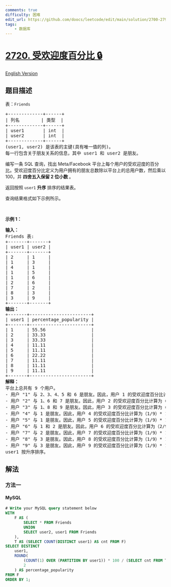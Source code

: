 ```yaml
---
comments: true
difficulty: 困难
edit_url: https://github.com/doocs/leetcode/edit/main/solution/2700-2799/2720.Popularity%20Percentage/README.md
tags:
    - 数据库
---
```


<!-- problem:start -->

# [2720. 受欢迎度百分比 🔒](https://leetcode.cn/problems/popularity-percentage)

[English Version](/solution/2700-2799/2720.Popularity%20Percentage/README_EN.md)

## 题目描述

<!-- description:start -->

<p>表：<code>Friends</code></p>

<pre>
+-------------+------+
| 列名        | 类型  |
+-------------+------+
| user1       | int  |
| user2       | int  |
+-------------+------+
(user1, user2) 是该表的主键(具有唯一值的列)。 
每一行包含关于朋友关系的信息，其中 user1 和 user2 是朋友。 
</pre>

<p>编写一条 SQL 查询，找出 Meta/Facebook 平台上每个用户的受欢迎度的百分比。受欢迎度百分比定义为用户拥有的朋友总数除以平台上的总用户数，然后乘以 100，并&nbsp;<strong>四舍五入保留 2 位小数&nbsp;</strong>。</p>

<p>返回按照 <code>user1</code> <strong>升序</strong> 排序的结果表。</p>

<p>查询结果格式如下示例所示。</p>

<p>&nbsp;</p>

<p><strong class="example">示例 1：</strong></p>

<pre>
<strong>输入：</strong>&nbsp;
Friends 表:
+-------+-------+
| user1 | user2 | 
+-------+-------+
| 2 &nbsp; &nbsp; | 1 &nbsp; &nbsp; | 
| 1 &nbsp; &nbsp; | 3 &nbsp; &nbsp; | 
| 4 &nbsp; &nbsp; | 1 &nbsp; &nbsp; | 
| 1 &nbsp; &nbsp; | 5 &nbsp; &nbsp; | 
| 1 &nbsp; &nbsp; | 6 &nbsp; &nbsp; |
| 2 &nbsp; &nbsp; | 6 &nbsp; &nbsp; | 
| 7 &nbsp; &nbsp; | 2 &nbsp; &nbsp; | 
| 8 &nbsp; &nbsp; | 3&nbsp; &nbsp; &nbsp;| 
| 3 &nbsp; &nbsp; | 9 &nbsp; &nbsp; |  
+-------+-------+
<b>输出：</b>
+-------+-----------------------+
| user1 | percentage_popularity |
+-------+-----------------------+
| 1     | 55.56 &nbsp;  &nbsp; &nbsp; &nbsp; &nbsp; &nbsp; &nbsp; &nbsp;|
| 2     | 33.33 &nbsp;  &nbsp; &nbsp; &nbsp; &nbsp; &nbsp; &nbsp; &nbsp;|
| 3     | 33.33   &nbsp; &nbsp; &nbsp; &nbsp; &nbsp; &nbsp; &nbsp; |
| 4     | 11.11 &nbsp; &nbsp; &nbsp; &nbsp; &nbsp; &nbsp; &nbsp; &nbsp; |
| 5     | 11.11 &nbsp; &nbsp; &nbsp; &nbsp; &nbsp; &nbsp; &nbsp; &nbsp; |
| 6     | 22.22 &nbsp; &nbsp; &nbsp; &nbsp; &nbsp; &nbsp; &nbsp; &nbsp; |
| 7     | 11.11 &nbsp; &nbsp; &nbsp; &nbsp; &nbsp; &nbsp; &nbsp; &nbsp; |
| 8     | 11.11 &nbsp; &nbsp; &nbsp; &nbsp; &nbsp; &nbsp; &nbsp; &nbsp; |
| 9     | 11.11 &nbsp; &nbsp; &nbsp; &nbsp; &nbsp; &nbsp; &nbsp; &nbsp; |
+-------+-----------------------+
<b>解释：</b>
平台上总共有 9 个用户。
- 用户 "1" 与 2、3、4、5 和 6 是朋友。因此，用户 1 的受欢迎度百分比计算为（5/9）* 100 = 55.56。
- 用户 "2" 与 1、6 和 7 是朋友。因此，用户 2 的受欢迎度百分比计算为（3/9）* 100 = 33.33。
- 用户 "3" 与 1、8 和 9 是朋友。因此，用户 3 的受欢迎度百分比计算为（3/9）* 100 = 33.33。
- 用户 "4" 与 1 是朋友。因此，用户 4 的受欢迎度百分比计算为（1/9）* 100 = 11.11。
- 用户 "5" 与 1 是朋友。因此，用户 5 的受欢迎度百分比计算为（1/9）* 100 = 11.11。
- 用户 "6" 与 1 和 2 是朋友。因此，用户 6 的受欢迎度百分比计算为（2/9）* 100 = 22.22。
- 用户 "7" 与 2 是朋友。因此，用户 7 的受欢迎度百分比计算为（1/9）* 100 = 11.11。
- 用户 "8" 与 3 是朋友。因此，用户 8 的受欢迎度百分比计算为（1/9）* 100 = 11.11。
- 用户 "9" 与 3 是朋友。因此，用户 9 的受欢迎度百分比计算为（1/9）* 100 = 11.11。 
user1 按升序排序。</pre>

<!-- description:end -->

## 解法

<!-- solution:start -->

### 方法一

<!-- tabs:start -->

#### MySQL

```sql
# Write your MySQL query statement below
WITH
    F AS (
        SELECT * FROM Friends
        UNION
        SELECT user2, user1 FROM Friends
    ),
    T AS (SELECT COUNT(DISTINCT user1) AS cnt FROM F)
SELECT DISTINCT
    user1,
    ROUND(
        (COUNT(1) OVER (PARTITION BY user1)) * 100 / (SELECT cnt FROM T),
        2
    ) AS percentage_popularity
FROM F
ORDER BY 1;
```

<!-- tabs:end -->

<!-- solution:end -->

<!-- problem:end -->
